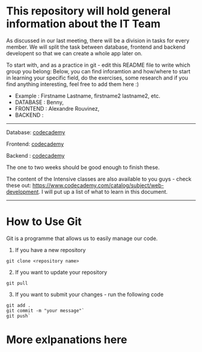# This repository will hold general information about the IT Team

As discussed in our last meeting, there will be a division in tasks for every member. We will split the task between database, frontend and backend developent so that we can create a whole app later on.

To start with, and as a practice in git - edit this README file to write which group you belong:
Below, you can find inforamtion and how/where to start in learning your specific field, do the exercises, some research and if you find anything interesting, feel free to add them here :)

* Example  : Firstname Lastname, firstname2 lastname2, etc.
* DATABASE : Benny,
* FRONTEND : Alexandre Rouvinez,
* BACKEND  :


---
Database: [codecademy](https://www.codecademy.com/learn/learn-sql)

Frontend: [codecademy](https://www.codecademy.com/en/tracks/web)

Backend : [codecademy](https://www.codecademy.com/learn/introduction-to-javascript)

The one to two weeks should be good enough to finish these.

The content of the Intensive classes are also available to you guys - check these out: https://www.codecademy.com/catalog/subject/web-development. I will put up a list of what to learn in this document.


---
# How to Use Git

Git is a programme that allows us to easily manage our code.

1. If you have a new repository

`git clone <repository name>`

2. If you want to update your repository

`git pull`

3. If you want to submit your changes - run the following code

```
git add .
git commit -m "your message"`
git push`
```

# More exlpanations here
